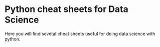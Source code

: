 # Python cheat sheets for Data Science
Here you will find sevetal cheat sheets useful for doing data science with python. 
